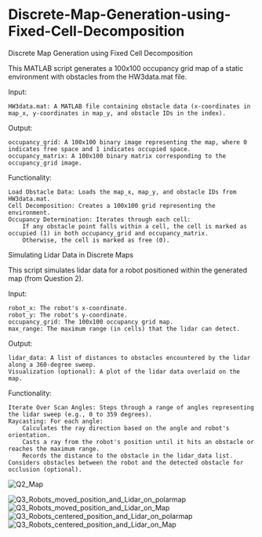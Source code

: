 # Discrete-Map-Generation-using-Fixed-Cell-Decomposition

Discrete Map Generation using Fixed Cell Decomposition

This MATLAB script generates a 100x100 occupancy grid map of a static environment with obstacles from the HW3data.mat file.

Input:

    HW3data.mat: A MATLAB file containing obstacle data (x-coordinates in map_x, y-coordinates in map_y, and obstacle IDs in the index).

Output:

    occupancy_grid: A 100x100 binary image representing the map, where 0 indicates free space and 1 indicates occupied space.
    occupancy_matrix: A 100x100 binary matrix corresponding to the occupancy_grid image.

Functionality:

    Load Obstacle Data: Loads the map_x, map_y, and obstacle IDs from HW3data.mat.
    Cell Decomposition: Creates a 100x100 grid representing the environment.
    Occupancy Determination: Iterates through each cell:
        If any obstacle point falls within a cell, the cell is marked as occupied (1) in both occupancy_grid and occupancy_matrix.
        Otherwise, the cell is marked as free (0).
Simulating Lidar Data in Discrete Maps

This script simulates lidar data for a robot positioned within the generated map (from Question 2).

Input:

    robot_x: The robot's x-coordinate.
    robot_y: The robot's y-coordinate.
    occupancy_grid: The 100x100 occupancy grid map.
    max_range: The maximum range (in cells) that the lidar can detect.

Output:

    lidar_data: A list of distances to obstacles encountered by the lidar along a 360-degree sweep.
    Visualization (optional): A plot of the lidar data overlaid on the map.

Functionality:

    Iterate Over Scan Angles: Steps through a range of angles representing the lidar sweep (e.g., 0 to 359 degrees).
    Raycasting: For each angle:
        Calculates the ray direction based on the angle and robot's orientation.
        Casts a ray from the robot's position until it hits an obstacle or reaches the maximum range.
        Records the distance to the obstacle in the lidar_data list.
    Considers obstacles between the robot and the detected obstacle for occlusion (optional).
    
![Q2_Map](https://github.com/AlpMercan/Discrete-Map-Generation-using-Fixed-Cell-Decomposition/assets/112685013/d176d645-8aab-4e6b-97c9-2b1d0e15e281)

![Q3_Robots_moved_position_and_Lidar_on_polarmap](https://github.com/AlpMercan/Discrete-Map-Generation-using-Fixed-Cell-Decomposition/assets/112685013/2843829f-a7dc-459e-b6c4-e8856541927b)
![Q3_Robots_moved_position_and_Lidar_on_Map](https://github.com/AlpMercan/Discrete-Map-Generation-using-Fixed-Cell-Decomposition/assets/112685013/eb1fdcc0-c186-4603-b4f1-01c1a7f556fc)
![Q3_Robots_centered_position_and_Lidar_on_polarmap](https://github.com/AlpMercan/Discrete-Map-Generation-using-Fixed-Cell-Decomposition/assets/112685013/40c15498-532e-4513-9d0d-4db59ef40d1b)
![Q3_Robots_centered_position_and_Lidar_on_Map](https://github.com/AlpMercan/Discrete-Map-Generation-using-Fixed-Cell-Decomposition/assets/112685013/97b298ab-f8c9-45ab-956c-ee79f22fadf9)


